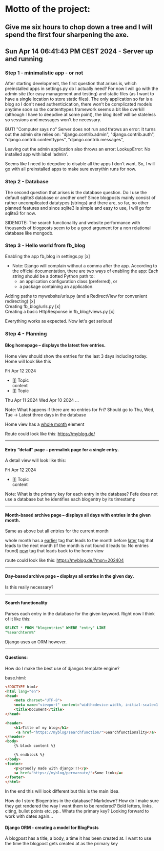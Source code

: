 # Motto of the project:
## Give me six hours to chop down a tree and I will spend the first four sharpening the axe.

## Sun Apr 14 06:41:43 PM CEST 2024 - Server up and running

### Step 1 - minimalistic app - or not
After starting development, the first question that arises is,
which preinstalled apps in settings.py do I actually need?
For now I will go with the admin site (for easy management and 
testing) and static files (as I want to have a single location 
to store static files). The only application so far is a blog so I don't need
authenticication, there won't be complicated models anytime soon 
so the contenttypes framework seems a bit like overkill (although
I have to deepdive at some point), the blog itself will be stateless
so sessions and messages won't be necessary.

BUT! "Computer says no" 
Server does not run and throws an error:
It turns out the admin site relies on: 
"django.contrib.admin",
"django.contrib.auth",
"django.contrib.contenttypes",
"django.contrib.messages",

Leaving out the admin application also throws an error:
LookupError: No installed app with label 'admin'.

Seems like I need to deepdive to disable all the apps I don't want.
So, I will go with all preinstalled apps to make sure everythin runs 
for now. 

### Step 2 - Database
The second question that arises is the database question. Do I use
the default sqlite3 database or another one? Since blogposts mainly consist
of rather uncomplicated datatypes (strings) and there are, so far, no
other planned features and since sqlite3 is simple and easy to use, 
I will go for sqlite3 for now. 

SIDENOTE: The search functionality and website performance with thousands
of blogposts seem to be a good argument for a non relational database
like mongodb.

### Step 3 - Hello world from fb_blog

Enabling the app fb_blog in settings.py [x] <br>
- Note: Django will complain without a comma after the app. According to the official documentation, there are two ways of enabling the app:
Each string should be a dotted Python path to:
    - an application configuration class (preferred), or
    - a package containing an application.

Adding paths to mywebsite/urls.py (and a RedirectView for convenient redirecting) [x] <br>
Creating fb_blog/urls.py [x] <br>
Creating a basic HttpResponse in fb_blog/views.py [x] <br>

Everything works as expected. Now let's get serious!

### Step 4 - Planning 

#### Blog homepage – displays the latest few entries.

Home view should show the entries for the last 3 days including today. 
Home will look like this  

Fri Apr 12 2024
- [[l]]() Topic <br>
content
- [[l]]() Topic 

Thu Apr 11 2024
Wed Apr 10 2024
...

Note: What happens if there are no entries for 
Fri? Should go to Thu, Wed, Tue -> Latest three
days in the database 

Home view has a 
[whole month]()
element

Route could look like this:
https://myblog.de/

<hr>

#### Entry “detail” page – permalink page for a single entry.
A detail view will look like this:

Fri Apr 12 2024
- [[l]]() Topic <br>
content

Note: What is the primary key for each entry in the database? Fefe does not use a database but
he identifies each blogentry by its timestamp

<hr>

#### Month-based archive page – displays all days with entries in the given month.

Same as above but all entries for the current month

whole month has a 
[earlier]() tag that leads to the month before
[later]() tag that leads to the next month (if the month is not found it leads to: No entries found)
[now]() tag that leads back to the home view

route could look like this:
https://myblog.de/?mon=202404

<hr>

#### Day-based archive page – displays all entries in the given day.

Is this really necessary?

<hr>

#### Search functionality

Parses each entry in the database for the given keyword. Right now I think of it like this:
```sql
SELECT * FROM "blogentries" WHERE "entry" LIKE 
"%searchterm%"
```
Django uses an ORM however. 

<hr>

#### Questions:

How do I make the best use of djangos template 
engine?

base.html: 
```html
<!DOCTYPE html>
<html lang="en">
<head>
    <meta charset="UTF-8">
    <meta name="viewport" content="width=device-width, initial-scale=1.0">
    <title>Document</title>
</head>
    
<header>
    <h1>Title of my blog</h1>
     <a href="https://myblog/searchfunction/">Searchfunctionality</a> 
</header>
<body>
    {% block content %}

    {% endblock %}
</body>
<footer>
    <p>proudly made with django!!!</p>
    <a href="https://myblog/permaroute/">Some link</a>  
</footer>
</html>
```
In the end this will look different but this is the main idea. 

How do I store Blogentries in the database? Markdown? How do I make sure they get rendered the way I want them
to be rendered? Bold letters, links, citing, 
bullet points etc. pp.. 
Whats the primary key? 
Looking forward to work with dates again...


#### Django ORM - creating a model for BlogPosts

A blogpost has a title, a body, a time it has been created at. 
I want to use the time the blogpost gets created at as the primary key
